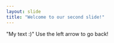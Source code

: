 ```yaml
---
layout: slide
title: "Welcome to our second slide!"
---
```

"My text :)"
Use the left arrow to go back!
